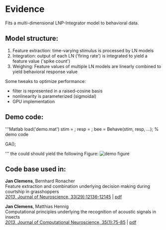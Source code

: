 # Evidence
Fits a multi-dimensional LNP-Integrator model to behavioral data.

## Model structure:
1. Feature extraction: time-varying stimulus is processed by LN models
2. Integration: output of each LN ('firing rate') is integrated to yield a feature value ('spike count')
3. Weighing: Feature values of multiple LN models are linearly combined to yield behavioral response value

Some tweaks to optimize performance:
- filter is represented in a raised-cosine basis
- nonlinearity is parameterized (sigmoidal)
- GPU implementation

## Demo code:
'''Matlab
load('demo.mat')
stim = ;
resp = ;
bee = Behave(stim, resp, ...); % demo code

GA();

'''
the could should yield the following Figure:
![demo figure](demo.png)


## Code base used in:
__Jan Clemens__, Bernhard Ronacher  
Feature extraction and combination underlying decision making during courtship in grasshoppers   
[_2013_, Journal of Neuroscience, 33(29):12136-12145](http://www.jneurosci.org/content/33/29/12136.abstract) | [pdf](http://www.princeton.edu/~janc/pdf/clemens_2013_feature.pdf)

__Jan Clemens__, Matthias Hennig  
Computational principles underlying the recognition of acoustic signals in insects   
[_2013_, Journal of Computational Neuroscience, 35(1):75-85](http://link.springer.com/article/10.1007/s10827-013-0441-0) | [pdf](http://www.princeton.edu/~janc/pdf/clemens_2013_computational.pdf)